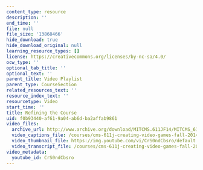 ```yaml
---
content_type: resource
description: ''
end_time: ''
file: null
file_size: '13868466'
hide_download: true
hide_download_original: null
learning_resource_types: []
license: https://creativecommons.org/licenses/by-nc-sa/4.0/
ocw_type: ''
optional_tab_title: ''
optional_text: ''
parent_title: Video Playlist
parent_type: CourseSection
related_resources_text: ''
resource_index_text: ''
resourcetype: Video
start_time: ''
title: Refining the Course
uid: f0b93440-af61-9a04-ab6d-ba2affab9861
video_files:
  archive_url: http://www.archive.org/download/MITCMS.611JF14/MITCMS_611JF14_Refining_the_Course_300k.mp4
  video_captions_file: /courses/cms-611j-creating-video-games-fall-2014/8842b8e844df5d56a1e8075043b45361_CrS0ndCbsro.vtt
  video_thumbnail_file: https://img.youtube.com/vi/CrS0ndCbsro/default.jpg
  video_transcript_file: /courses/cms-611j-creating-video-games-fall-2014/3d39774a903fdd24492f133e168535dd_CrS0ndCbsro.pdf
video_metadata:
  youtube_id: CrS0ndCbsro
---
```

